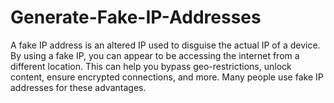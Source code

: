 # Generate-Fake-IP-Addresses
A fake IP address is an altered IP used to disguise the actual IP of a device. By using a fake IP, you can appear to be accessing the internet from a different location. This can help you bypass geo-restrictions, unlock content, ensure encrypted connections, and more. Many people use fake IP addresses for these advantages.
